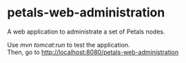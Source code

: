 petals-web-administration
=========================

A web application to administrate a set of Petals nodes.

Use *mvn tomcat:run* to test the application.  
Then, go to [http://localhost:8080/petals-web-administration](http://localhost:8080/petals-web-administration)
